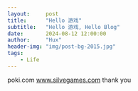 ```yaml
---
layout:     post
title:      "Hello 游戏"
subtitle:   "Hello 游戏, Hello Blog"
date:       2024-08-12 12:00:00
author:     "Hux"
header-img: "img/post-bg-2015.jpg"
tags:
    - Life
---
```

poki.com
www.silvegames.com
thank you
